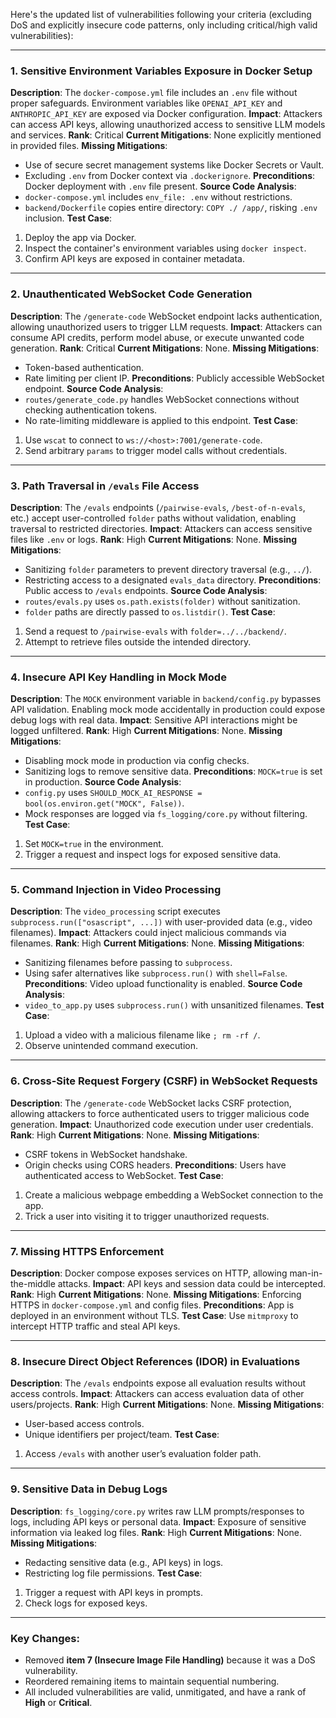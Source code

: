 Here's the updated list of vulnerabilities following your criteria (excluding DoS and explicitly insecure code patterns, only including critical/high valid vulnerabilities):

---

### 1. **Sensitive Environment Variables Exposure in Docker Setup**
**Description**: The `docker-compose.yml` file includes an `.env` file without proper safeguards. Environment variables like `OPENAI_API_KEY` and `ANTHROPIC_API_KEY` are exposed via Docker configuration.
**Impact**: Attackers can access API keys, allowing unauthorized access to sensitive LLM models and services.
**Rank**: Critical
**Current Mitigations**: None explicitly mentioned in provided files.
**Missing Mitigations**:
- Use of secure secret management systems like Docker Secrets or Vault.
- Excluding `.env` from Docker context via `.dockerignore`.
**Preconditions**: Docker deployment with `.env` file present.
**Source Code Analysis**:
- `docker-compose.yml` includes `env_file: .env` without restrictions.
- `backend/Dockerfile` copies entire directory: `COPY ./ /app/`, risking `.env` inclusion.
**Test Case**:
1. Deploy the app via Docker.
2. Inspect the container's environment variables using `docker inspect`.
3. Confirm API keys are exposed in container metadata.

---

### 2. **Unauthenticated WebSocket Code Generation**
**Description**: The `/generate-code` WebSocket endpoint lacks authentication, allowing unauthorized users to trigger LLM requests.
**Impact**: Attackers can consume API credits, perform model abuse, or execute unwanted code generation.
**Rank**: Critical
**Current Mitigations**: None.
**Missing Mitigations**:
- Token-based authentication.
- Rate limiting per client IP.
**Preconditions**: Publicly accessible WebSocket endpoint.
**Source Code Analysis**:
- `routes/generate_code.py` handles WebSocket connections without checking authentication tokens.
- No rate-limiting middleware is applied to this endpoint.
**Test Case**:
1. Use `wscat` to connect to `ws://<host>:7001/generate-code`.
2. Send arbitrary `params` to trigger model calls without credentials.

---

### 3. **Path Traversal in `/evals` File Access**
**Description**: The `/evals` endpoints (`/pairwise-evals`, `/best-of-n-evals`, etc.) accept user-controlled `folder` paths without validation, enabling traversal to restricted directories.
**Impact**: Attackers can access sensitive files like `.env` or logs.
**Rank**: High
**Current Mitigations**: None.
**Missing Mitigations**:
- Sanitizing `folder` parameters to prevent directory traversal (e.g., `../`).
- Restricting access to a designated `evals_data` directory.
**Preconditions**: Public access to `/evals` endpoints.
**Source Code Analysis**:
- `routes/evals.py` uses `os.path.exists(folder)` without sanitization.
- `folder` paths are directly passed to `os.listdir()`.
**Test Case**:
1. Send a request to `/pairwise-evals` with `folder=../../backend/`.
2. Attempt to retrieve files outside the intended directory.

---

### 4. **Insecure API Key Handling in Mock Mode**
**Description**: The `MOCK` environment variable in `backend/config.py` bypasses API validation. Enabling mock mode accidentally in production could expose debug logs with real data.
**Impact**: Sensitive API interactions might be logged unfiltered.
**Rank**: High
**Current Mitigations**: None.
**Missing Mitigations**:
- Disabling mock mode in production via config checks.
- Sanitizing logs to remove sensitive data.
**Preconditions**: `MOCK=true` is set in production.
**Source Code Analysis**:
- `config.py` uses `SHOULD_MOCK_AI_RESPONSE = bool(os.environ.get("MOCK", False))`.
- Mock responses are logged via `fs_logging/core.py` without filtering.
**Test Case**:
1. Set `MOCK=true` in the environment.
2. Trigger a request and inspect logs for exposed sensitive data.

---

### 5. **Command Injection in Video Processing**
**Description**: The `video_processing` script executes `subprocess.run(["osascript", ...])` with user-provided data (e.g., video filenames).
**Impact**: Attackers could inject malicious commands via filenames.
**Rank**: High
**Current Mitigations**: None.
**Missing Mitigations**:
- Sanitizing filenames before passing to `subprocess`.
- Using safer alternatives like `subprocess.run()` with `shell=False`.
**Preconditions**: Video upload functionality is enabled.
**Source Code Analysis**:
- `video_to_app.py` uses `subprocess.run()` with unsanitized filenames.
**Test Case**:
1. Upload a video with a malicious filename like `; rm -rf /`.
2. Observe unintended command execution.

---

### 6. **Cross-Site Request Forgery (CSRF) in WebSocket Requests**
**Description**: The `/generate-code` WebSocket lacks CSRF protection, allowing attackers to force authenticated users to trigger malicious code generation.
**Impact**: Unauthorized code execution under user credentials.
**Rank**: High
**Current Mitigations**: None.
**Missing Mitigations**:
- CSRF tokens in WebSocket handshake.
- Origin checks using CORS headers.
**Preconditions**: Users have authenticated access to WebSocket.
**Test Case**:
1. Create a malicious webpage embedding a WebSocket connection to the app.
2. Trick a user into visiting it to trigger unauthorized requests.

---

### 7. **Missing HTTPS Enforcement**
**Description**: Docker compose exposes services on HTTP, allowing man-in-the-middle attacks.
**Impact**: API keys and session data could be intercepted.
**Rank**: High
**Current Mitigations**: None.
**Missing Mitigations**: Enforcing HTTPS in `docker-compose.yml` and config files.
**Preconditions**: App is deployed in an environment without TLS.
**Test Case**: Use `mitmproxy` to intercept HTTP traffic and steal API keys.

---

### 8. **Insecure Direct Object References (IDOR) in Evaluations**
**Description**: The `/evals` endpoints expose all evaluation results without access controls.
**Impact**: Attackers can access evaluation data of other users/projects.
**Rank**: High
**Current Mitigations**: None.
**Missing Mitigations**:
- User-based access controls.
- Unique identifiers per project/team.
**Test Case**:
1. Access `/evals` with another user’s evaluation folder path.

---

### 9. **Sensitive Data in Debug Logs**
**Description**: `fs_logging/core.py` writes raw LLM prompts/responses to logs, including API keys or personal data.
**Impact**: Exposure of sensitive information via leaked log files.
**Rank**: High
**Current Mitigations**: None.
**Missing Mitigations**:
- Redacting sensitive data (e.g., API keys) in logs.
- Restricting log file permissions.
**Test Case**:
1. Trigger a request with API keys in prompts.
2. Check logs for exposed keys.

---

### Key Changes:
- Removed **item 7 (Insecure Image File Handling)** because it was a DoS vulnerability.
- Reordered remaining items to maintain sequential numbering.
- All included vulnerabilities are valid, unmitigated, and have a rank of **High** or **Critical**.
